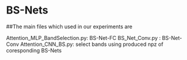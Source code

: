 # BS-Nets
##The main files which used in our experiments are

Attention_MLP_BandSelection.py: BS-Net-FC
BS_Net_Conv.py : BS-Net-Conv 
Attention_CNN_BS.py: select bands using produced npz of coresponding BS-Nets
